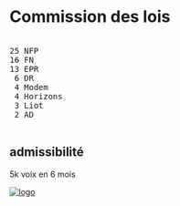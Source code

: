 Commission des lois
===================


<pre class="composition">

25 NFP
16 FN
13 EPR
 6 DR
 4 Modem
 4 Horizons
 3 Liot
 2 AD

</pre>


admissibilité
-------------

5k voix en 6 mois


[![logo][logo]][officiel]



[logo]: https://www.assemblee-nationale.fr/var/ezflow_site/storage/images/3/8/8/9/4589883-1-fre-FR/PICTO_AFF_LOIS_300x300.png
[officiel]: https://www.assemblee-nationale.fr/dyn/17/organes/commissions-permanentes/lois/composition
